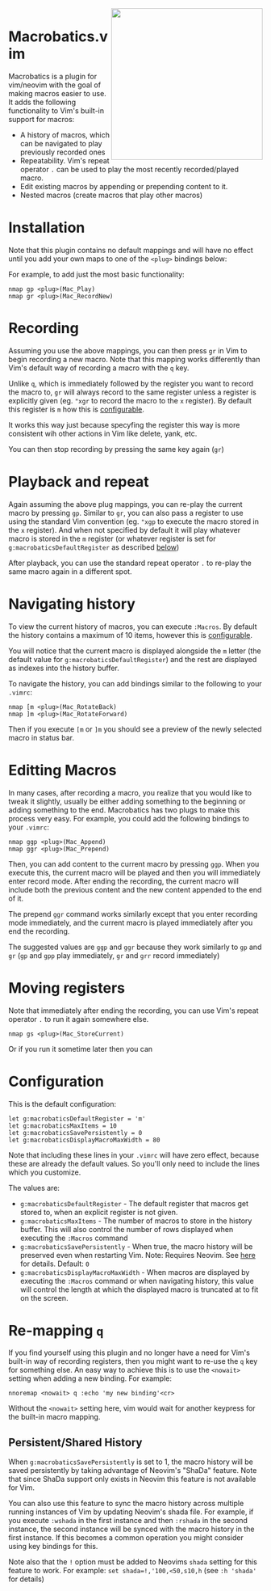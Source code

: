 
<img align="right" width="300" height="300" src="https://i.imgur.com/4BdGxV8.png">

# Macrobatics.vim

Macrobatics is a plugin for vim/neovim with the goal of making macros easier to use.  It adds the following functionality to Vim's built-in support for macros:

* A history of macros, which can be navigated to play previously recorded ones
* Repeatability.  Vim's repeat operator `.` can be used to play the most recently recorded/played macro.
* Edit existing macros by appending or prepending content to it.
* Nested macros (create macros that play other macros)

# Installation

Note that this plugin contains no default mappings and will have no effect until you add your own maps to one of the `<plug>` bindings below:

For example, to add just the most basic functionality:

```viml
nmap gp <plug>(Mac_Play)
nmap gr <plug>(Mac_RecordNew)
```

# Recording

Assuming you use the above mappings, you can then press `gr` in Vim to begin recording a new macro.  Note that this mapping works differently than Vim's default way of recording a macro with the `q` key.

Unlike `q`, which is immediately followed by the register you want to record the macro to, `gr` will always record to the same register unless a register is explicitly given (eg. `"xgr` to record the macro to the `x` register).  By default this register is `m` how this is [configurable](#configuration).

It works this way just because specyfing the register this way is more consistent wih other actions in Vim like delete, yank, etc.

You can then stop recording by pressing the same key again (`gr`)

# Playback and repeat

Again assuming the above plug mappings, you can re-play the current macro by pressing `gp`.  Similar to `gr`, you can also pass a register to use using the standard Vim convention (eg. `"xgp` to execute the macro stored in the `x` register).   And when not specified by default it will play whatever macro is stored in the `m` register (or whatever register is set for `g:macrobaticsDefaultRegister` as described [below](#configuration))

After playback, you can use the standard repeat operator `.` to re-play the same macro again in a different spot.

# Navigating history

To view the current history of macros, you can execute `:Macros`.  By default the history contains a maximum of 10 items, however this is [configurable](#configuration).

You will notice that the current macro is displayed alongside the `m` letter (the default value for `g:macrobaticsDefaultRegister`) and the rest are displayed as indexes into the history buffer.

To navigate the history, you can add bindings similar to the following to your `.vimrc`:

```viml
nmap [m <plug>(Mac_RotateBack)
nmap ]m <plug>(Mac_RotateForward)
```

Then if you execute `[m` or `]m` you should see a preview of the newly selected macro in status bar.

# Editting Macros

In many cases, after recording a macro, you realize that you would like to tweak it slightly, usually be either adding something to the beginning or adding something to the end.  Macrobatics has two plugs to make this process very easy.  For example, you could add the following bindings to your `.vimrc`:

```viml
nmap ggp <plug>(Mac_Append)
nmap ggr <plug>(Mac_Prepend)
```

Then, you can add content to the current macro by pressing `ggp`.  When you execute this, the current macro will be played and then you will immediately enter record mode.  After ending the recording, the current macro will include both the previous content and the new content appended to the end of it.

The prepend `ggr` command works similarly except that you enter recording mode immediately, and the current macro is played immediately after you end the recording.

The suggested values are `ggp` and `ggr` because they work similarly to `gp` and `gr` (`gp` and `gpp` play immediately, `gr` and `grr` record immediately)

# Moving registers

Note that immediately after ending the recording, you can use Vim's repeat operator `.` to run it again somewhere else.

```viml
nmap gs <plug>(Mac_StoreCurrent)
```

Or if you run it sometime later then you can 

# Configuration

This is the default configuration:

```viml
let g:macrobaticsDefaultRegister = 'm'
let g:macrobaticsMaxItems = 10
let g:macrobaticsSavePersistently = 0
let g:macrobaticsDisplayMacroMaxWidth = 80
```

Note that including these lines in your `.vimrc` will have zero effect, because these are already the default values.  So you'll only need to include the lines which you customize.

The values are:
* `g:macrobaticsDefaultRegister` - The default register that macros get stored to, when an explicit register is not given.
* `g:macrobaticsMaxItems` - The number of macros to store in the history buffer.  This will also control the number of rows displayed when executing the `:Macros` command
* `g:macrobaticsSavePersistently` - When true, the macro history will be preserved even when restarting Vim.  Note: Requires Neovim.  See <a href="#shada-support">here</a> for details. Default: `0`
* `g:macrobaticsDisplayMacroMaxWidth` - When macros are displayed by executing the `:Macros` command or when navigating history, this value will control the length at which the displayed macro is truncated at to fit on the screen.

# Re-mapping `q`

If you find yourself using this plugin and no longer have a need for Vim's built-in way of recording registers, then you might want to re-use the `q` key for something else.  An easy way to achieve this is to use the `<nowait>` setting when adding a new binding. For example:

```viml
nnoremap <nowait> q :echo 'my new binding'<cr>
```

Without the `<nowait>` setting here, vim would wait for another keypress for the built-in macro mapping.

## <a id="shada-support"></a>Persistent/Shared History

When `g:macrobaticsSavePersistently` is set to 1, the macro history will be saved persistently by taking advantage of Neovim's "ShaDa" feature.  Note that since ShaDa support only exists in Neovim this feature is not available for Vim.

You can also use this feature to sync the macro history across multiple running instances of Vim by updating Neovim's shada file.  For example, if you execute `:wshada` in the first instance and then `:rshada` in the second instance, the second instance will be synced with the macro history in the first instance.  If this becomes a common operation you might consider using key bindings for this.

Note also that the `!` option must be added to Neovims `shada` setting for this feature to work.  For example:  `set shada=!,'100,<50,s10,h` (see `:h 'shada'` for details)
